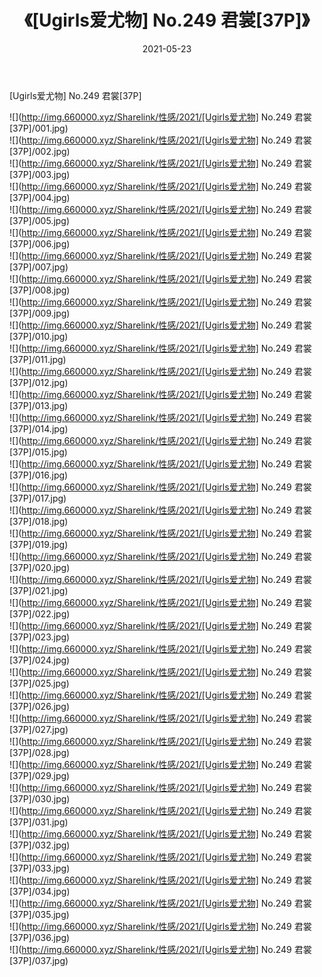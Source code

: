 ﻿---
layout: post
title:  《[Ugirls爱尤物] No.249 君裳[37P]》
date:   2021-05-23
img: http://img.660000.xyz/Sharelink/性感/2021/[Ugirls爱尤物] No.249 君裳[37P]/000.jpg
categories: [美女, 清纯, 唯美]
---

[Ugirls爱尤物] No.249 君裳[37P]

  ![](http://img.660000.xyz/Sharelink/性感/2021/[Ugirls爱尤物] No.249 君裳[37P]/001.jpg) <br> ![](http://img.660000.xyz/Sharelink/性感/2021/[Ugirls爱尤物] No.249 君裳[37P]/002.jpg) <br> ![](http://img.660000.xyz/Sharelink/性感/2021/[Ugirls爱尤物] No.249 君裳[37P]/003.jpg) <br> ![](http://img.660000.xyz/Sharelink/性感/2021/[Ugirls爱尤物] No.249 君裳[37P]/004.jpg) <br> ![](http://img.660000.xyz/Sharelink/性感/2021/[Ugirls爱尤物] No.249 君裳[37P]/005.jpg) <br> ![](http://img.660000.xyz/Sharelink/性感/2021/[Ugirls爱尤物] No.249 君裳[37P]/006.jpg) <br> ![](http://img.660000.xyz/Sharelink/性感/2021/[Ugirls爱尤物] No.249 君裳[37P]/007.jpg) <br> ![](http://img.660000.xyz/Sharelink/性感/2021/[Ugirls爱尤物] No.249 君裳[37P]/008.jpg) <br> ![](http://img.660000.xyz/Sharelink/性感/2021/[Ugirls爱尤物] No.249 君裳[37P]/009.jpg) <br> ![](http://img.660000.xyz/Sharelink/性感/2021/[Ugirls爱尤物] No.249 君裳[37P]/010.jpg) <br> ![](http://img.660000.xyz/Sharelink/性感/2021/[Ugirls爱尤物] No.249 君裳[37P]/011.jpg) <br> ![](http://img.660000.xyz/Sharelink/性感/2021/[Ugirls爱尤物] No.249 君裳[37P]/012.jpg) <br> ![](http://img.660000.xyz/Sharelink/性感/2021/[Ugirls爱尤物] No.249 君裳[37P]/013.jpg) <br> ![](http://img.660000.xyz/Sharelink/性感/2021/[Ugirls爱尤物] No.249 君裳[37P]/014.jpg) <br> ![](http://img.660000.xyz/Sharelink/性感/2021/[Ugirls爱尤物] No.249 君裳[37P]/015.jpg) <br> ![](http://img.660000.xyz/Sharelink/性感/2021/[Ugirls爱尤物] No.249 君裳[37P]/016.jpg) <br> ![](http://img.660000.xyz/Sharelink/性感/2021/[Ugirls爱尤物] No.249 君裳[37P]/017.jpg) <br> ![](http://img.660000.xyz/Sharelink/性感/2021/[Ugirls爱尤物] No.249 君裳[37P]/018.jpg) <br> ![](http://img.660000.xyz/Sharelink/性感/2021/[Ugirls爱尤物] No.249 君裳[37P]/019.jpg) <br> ![](http://img.660000.xyz/Sharelink/性感/2021/[Ugirls爱尤物] No.249 君裳[37P]/020.jpg) <br> ![](http://img.660000.xyz/Sharelink/性感/2021/[Ugirls爱尤物] No.249 君裳[37P]/021.jpg) <br> ![](http://img.660000.xyz/Sharelink/性感/2021/[Ugirls爱尤物] No.249 君裳[37P]/022.jpg) <br> ![](http://img.660000.xyz/Sharelink/性感/2021/[Ugirls爱尤物] No.249 君裳[37P]/023.jpg) <br> ![](http://img.660000.xyz/Sharelink/性感/2021/[Ugirls爱尤物] No.249 君裳[37P]/024.jpg) <br> ![](http://img.660000.xyz/Sharelink/性感/2021/[Ugirls爱尤物] No.249 君裳[37P]/025.jpg) <br> ![](http://img.660000.xyz/Sharelink/性感/2021/[Ugirls爱尤物] No.249 君裳[37P]/026.jpg) <br> ![](http://img.660000.xyz/Sharelink/性感/2021/[Ugirls爱尤物] No.249 君裳[37P]/027.jpg) <br> ![](http://img.660000.xyz/Sharelink/性感/2021/[Ugirls爱尤物] No.249 君裳[37P]/028.jpg) <br> ![](http://img.660000.xyz/Sharelink/性感/2021/[Ugirls爱尤物] No.249 君裳[37P]/029.jpg) <br> ![](http://img.660000.xyz/Sharelink/性感/2021/[Ugirls爱尤物] No.249 君裳[37P]/030.jpg) <br> ![](http://img.660000.xyz/Sharelink/性感/2021/[Ugirls爱尤物] No.249 君裳[37P]/031.jpg) <br> ![](http://img.660000.xyz/Sharelink/性感/2021/[Ugirls爱尤物] No.249 君裳[37P]/032.jpg) <br> ![](http://img.660000.xyz/Sharelink/性感/2021/[Ugirls爱尤物] No.249 君裳[37P]/033.jpg) <br> ![](http://img.660000.xyz/Sharelink/性感/2021/[Ugirls爱尤物] No.249 君裳[37P]/034.jpg) <br> ![](http://img.660000.xyz/Sharelink/性感/2021/[Ugirls爱尤物] No.249 君裳[37P]/035.jpg) <br> ![](http://img.660000.xyz/Sharelink/性感/2021/[Ugirls爱尤物] No.249 君裳[37P]/036.jpg) <br> ![](http://img.660000.xyz/Sharelink/性感/2021/[Ugirls爱尤物] No.249 君裳[37P]/037.jpg) <br>